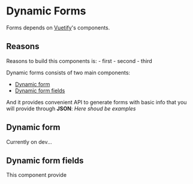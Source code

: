 # Dynamic Forms

Forms depends on [Vuetify](https://vuetifyjs.com/en/components/text-fields)'s components.

## Reasons

Reasons to build this components is:
    - first
    - second
    - third

Dynamic forms consists of two main components:

- [Dynamic form](/#dynamic-form)
- [Dynamic form fields](/#dynamic-form-fields)

And it provides convenient API to generate forms with basic info that you will provide through **JSON**:
    *Here shoud be examples*

<!-- Reasons to divide to two components is that  -->

## Dynamic form

Currently on dev...

## Dynamic form fields

This component provide 
